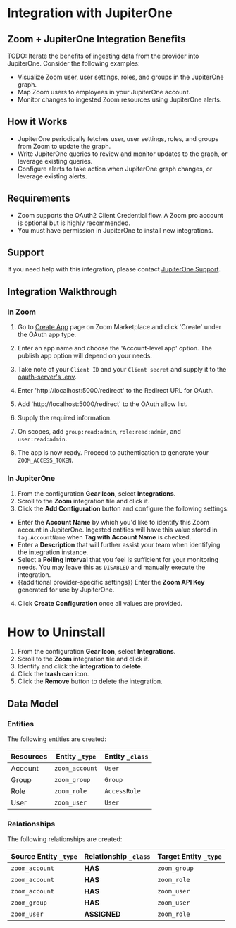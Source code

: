# Integration with JupiterOne

## Zoom + JupiterOne Integration Benefits

TODO: Iterate the benefits of ingesting data from the provider into JupiterOne.
Consider the following examples:

- Visualize Zoom user, user settings, roles, and groups in the JupiterOne graph.
- Map Zoom users to employees in your JupiterOne account.
- Monitor changes to ingested Zoom resources using JupiterOne alerts.

## How it Works

- JupiterOne periodically fetches user, user settings, roles, and groups from
  Zoom to update the graph.
- Write JupiterOne queries to review and monitor updates to the graph, or
  leverage existing queries.
- Configure alerts to take action when JupiterOne graph changes, or leverage
  existing alerts.

## Requirements

- Zoom supports the OAuth2 Client Credential flow. A Zoom pro account is
  optional but is highly recommended.
- You must have permission in JupiterOne to install new integrations.

## Support

If you need help with this integration, please contact
[JupiterOne Support](https://support.jupiterone.io).

## Integration Walkthrough

### In Zoom

1. Go to [Create App](https://marketplace.zoom.us/develop/create) page on Zoom
   Marketplace and click 'Create' under the OAuth app type.

2. Enter an app name and choose the 'Account-level app' option. The publish app
   option will depend on your needs.

3. Take note of your `Client ID` and your `Client secret` and supply it to the
   [oauth-server's .env](../oauth-server/README.md).

4. Enter 'http://localhost:5000/redirect' to the Redirect URL for OAuth.

5. Add 'http://localhost:5000/redirect' to the OAuth allow list.

6. Supply the required information.

7. On scopes, add `group:read:admin`, `role:read:admin`, and `user:read:admin`.

8. The app is now ready. Proceed to authentication to generate your
   `ZOOM_ACCESS_TOKEN`.

### In JupiterOne

1. From the configuration **Gear Icon**, select **Integrations**.
2. Scroll to the **Zoom** integration tile and click it.
3. Click the **Add Configuration** button and configure the following settings:

- Enter the **Account Name** by which you'd like to identify this Zoom account
  in JupiterOne. Ingested entities will have this value stored in
  `tag.AccountName` when **Tag with Account Name** is checked.
- Enter a **Description** that will further assist your team when identifying
  the integration instance.
- Select a **Polling Interval** that you feel is sufficient for your monitoring
  needs. You may leave this as `DISABLED` and manually execute the integration.
- {{additional provider-specific settings}} Enter the **Zoom API Key** generated
  for use by JupiterOne.

4. Click **Create Configuration** once all values are provided.

# How to Uninstall

1. From the configuration **Gear Icon**, select **Integrations**.
2. Scroll to the **Zoom** integration tile and click it.
3. Identify and click the **integration to delete**.
4. Click the **trash can** icon.
5. Click the **Remove** button to delete the integration.

<!-- {J1_DOCUMENTATION_MARKER_START} -->
<!--
********************************************************************************
NOTE: ALL OF THE FOLLOWING DOCUMENTATION IS GENERATED USING THE
"j1-integration document" COMMAND. DO NOT EDIT BY HAND! PLEASE SEE THE DEVELOPER
DOCUMENTATION FOR USAGE INFORMATION:

https://github.com/JupiterOne/sdk/blob/main/docs/integrations/development.md
********************************************************************************
-->

## Data Model

### Entities

The following entities are created:

| Resources | Entity `_type` | Entity `_class` |
| --------- | -------------- | --------------- |
| Account   | `zoom_account` | `User`          |
| Group     | `zoom_group`   | `Group`         |
| Role      | `zoom_role`    | `AccessRole`    |
| User      | `zoom_user`    | `User`          |

### Relationships

The following relationships are created:

| Source Entity `_type` | Relationship `_class` | Target Entity `_type` |
| --------------------- | --------------------- | --------------------- |
| `zoom_account`        | **HAS**               | `zoom_group`          |
| `zoom_account`        | **HAS**               | `zoom_role`           |
| `zoom_account`        | **HAS**               | `zoom_user`           |
| `zoom_group`          | **HAS**               | `zoom_user`           |
| `zoom_user`           | **ASSIGNED**          | `zoom_role`           |

<!--
********************************************************************************
END OF GENERATED DOCUMENTATION AFTER BELOW MARKER
********************************************************************************
-->
<!-- {J1_DOCUMENTATION_MARKER_END} -->
